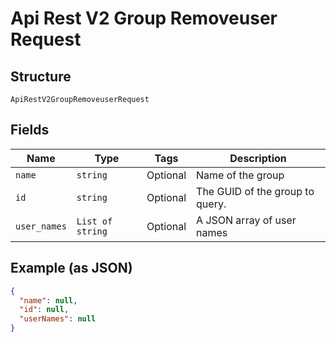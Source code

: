 
# Api Rest V2 Group Removeuser Request

## Structure

`ApiRestV2GroupRemoveuserRequest`

## Fields

| Name | Type | Tags | Description |
|  --- | --- | --- | --- |
| `name` | `string` | Optional | Name of the group |
| `id` | `string` | Optional | The GUID of the group to query. |
| `user_names` | `List of string` | Optional | A JSON array of user names |

## Example (as JSON)

```json
{
  "name": null,
  "id": null,
  "userNames": null
}
```

